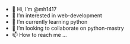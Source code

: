 - 👋 Hi, I’m @mh1417
- 👀 I’m interested in web-development
- 🌱 I’m currently learning python
- 💞️ I’m looking to collaborate on python-mastry
- 📫 How to reach me ...

<!---
mh1417/mh1417 is a ✨ special ✨ repository because its `README.md` (this file) appears on your GitHub profile.
You can click the Preview link to take a look at your changes.
--->
